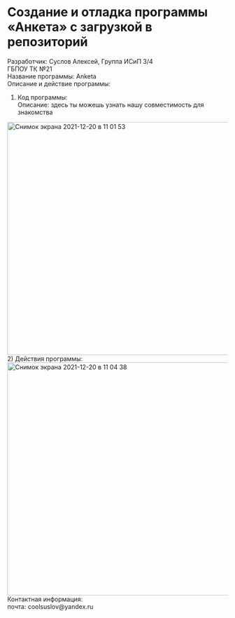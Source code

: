 # Создание и отладка программы «Анкета» с загрузкой в репозиторий
Разработчик: Суслов Алексей, Группа ИСиП 3/4 <br>
ГБПОУ ТК №21 <br>
Название программы: Anketa <br>
Описание и действие программы: <br>
1) Код программы: <br>
Описание: здесь ты можешь узнать нашу совместимость для знакомства
<img width="532" alt="Снимок экрана 2021-12-20 в 11 01 53" src="https://user-images.githubusercontent.com/92308290/146732848-ab2d3617-5eb5-4ad7-a3fe-82ef6ad4845d.png">
2) Действия программы: <br>
<img width="532" alt="Снимок экрана 2021-12-20 в 11 04 38" src="https://user-images.githubusercontent.com/92308290/146733271-9e2c36b8-5a20-413d-8f60-39d5e9f8d4e3.png">
Контактная информация: <br>
почта: coolsuslov@yandex.ru
